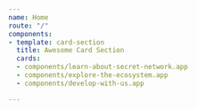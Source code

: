 ```yaml
---
name: Home
route: "/"
components:
- template: card-section
  title: Awesome Card Section
  cards:
  - components/learn-about-secret-network.app
  - components/explore-the-ecosystem.app
  - components/develop-with-us.app

---
```

